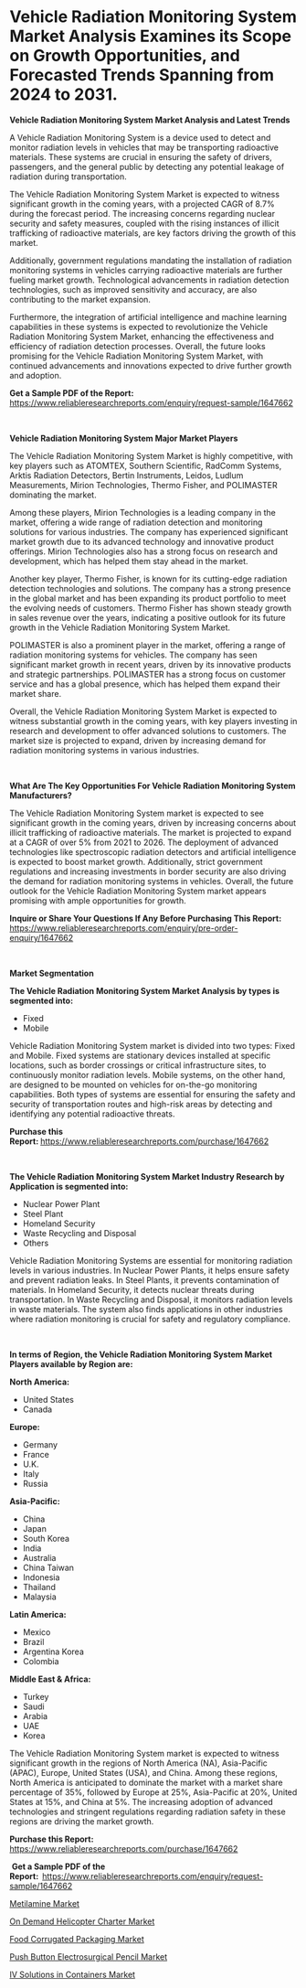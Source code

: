 <p><h1>Vehicle Radiation Monitoring System Market Analysis Examines its Scope on Growth Opportunities, and Forecasted Trends Spanning from 2024 to 2031.</h1></p><p><strong>Vehicle Radiation Monitoring System Market Analysis and Latest Trends</strong></p>
<p><p>A Vehicle Radiation Monitoring System is a device used to detect and monitor radiation levels in vehicles that may be transporting radioactive materials. These systems are crucial in ensuring the safety of drivers, passengers, and the general public by detecting any potential leakage of radiation during transportation.</p><p>The Vehicle Radiation Monitoring System Market is expected to witness significant growth in the coming years, with a projected CAGR of 8.7% during the forecast period. The increasing concerns regarding nuclear security and safety measures, coupled with the rising instances of illicit trafficking of radioactive materials, are key factors driving the growth of this market.</p><p>Additionally, government regulations mandating the installation of radiation monitoring systems in vehicles carrying radioactive materials are further fueling market growth. Technological advancements in radiation detection technologies, such as improved sensitivity and accuracy, are also contributing to the market expansion.</p><p>Furthermore, the integration of artificial intelligence and machine learning capabilities in these systems is expected to revolutionize the Vehicle Radiation Monitoring System Market, enhancing the effectiveness and efficiency of radiation detection processes. Overall, the future looks promising for the Vehicle Radiation Monitoring System Market, with continued advancements and innovations expected to drive further growth and adoption.</p></p>
<p><strong>Get a Sample PDF of the Report:&nbsp;</strong> <a href="https://www.reliableresearchreports.com/enquiry/request-sample/1647662">https://www.reliableresearchreports.com/enquiry/request-sample/1647662</a></p>
<p>&nbsp;</p>
<p><strong>Vehicle Radiation Monitoring System Major Market Players</strong></p>
<p><p>The Vehicle Radiation Monitoring System Market is highly competitive, with key players such as ATOMTEX, Southern Scientific, RadComm Systems, Arktis Radiation Detectors, Bertin Instruments, Leidos, Ludlum Measurements, Mirion Technologies, Thermo Fisher, and POLIMASTER dominating the market.</p><p>Among these players, Mirion Technologies is a leading company in the market, offering a wide range of radiation detection and monitoring solutions for various industries. The company has experienced significant market growth due to its advanced technology and innovative product offerings. Mirion Technologies also has a strong focus on research and development, which has helped them stay ahead in the market.</p><p>Another key player, Thermo Fisher, is known for its cutting-edge radiation detection technologies and solutions. The company has a strong presence in the global market and has been expanding its product portfolio to meet the evolving needs of customers. Thermo Fisher has shown steady growth in sales revenue over the years, indicating a positive outlook for its future growth in the Vehicle Radiation Monitoring System Market.</p><p>POLIMASTER is also a prominent player in the market, offering a range of radiation monitoring systems for vehicles. The company has seen significant market growth in recent years, driven by its innovative products and strategic partnerships. POLIMASTER has a strong focus on customer service and has a global presence, which has helped them expand their market share.</p><p>Overall, the Vehicle Radiation Monitoring System Market is expected to witness substantial growth in the coming years, with key players investing in research and development to offer advanced solutions to customers. The market size is projected to expand, driven by increasing demand for radiation monitoring systems in various industries.</p></p>
<p>&nbsp;</p>
<p><strong>What Are The Key Opportunities For Vehicle Radiation Monitoring System Manufacturers?</strong></p>
<p><p>The Vehicle Radiation Monitoring System market is expected to see significant growth in the coming years, driven by increasing concerns about illicit trafficking of radioactive materials. The market is projected to expand at a CAGR of over 5% from 2021 to 2026. The deployment of advanced technologies like spectroscopic radiation detectors and artificial intelligence is expected to boost market growth. Additionally, strict government regulations and increasing investments in border security are also driving the demand for radiation monitoring systems in vehicles. Overall, the future outlook for the Vehicle Radiation Monitoring System market appears promising with ample opportunities for growth.</p></p>
<p><strong>Inquire or Share Your Questions If Any Before Purchasing This Report:</strong> <a href="https://www.reliableresearchreports.com/enquiry/pre-order-enquiry/1647662">https://www.reliableresearchreports.com/enquiry/pre-order-enquiry/1647662</a></p>
<p>&nbsp;</p>
<p><strong>Market Segmentation</strong></p>
<p><strong>The Vehicle Radiation Monitoring System Market Analysis by types is segmented into:</strong></p>
<p><ul><li>Fixed</li><li>Mobile</li></ul></p>
<p><p>Vehicle Radiation Monitoring System market is divided into two types: Fixed and Mobile. Fixed systems are stationary devices installed at specific locations, such as border crossings or critical infrastructure sites, to continuously monitor radiation levels. Mobile systems, on the other hand, are designed to be mounted on vehicles for on-the-go monitoring capabilities. Both types of systems are essential for ensuring the safety and security of transportation routes and high-risk areas by detecting and identifying any potential radioactive threats.</p></p>
<p><strong>Purchase this Report:&nbsp;</strong><a href="https://www.reliableresearchreports.com/purchase/1647662">https://www.reliableresearchreports.com/purchase/1647662</a></p>
<p>&nbsp;</p>
<p><strong>The Vehicle Radiation Monitoring System Market Industry Research by Application is segmented into:</strong></p>
<p><ul><li>Nuclear Power Plant</li><li>Steel Plant</li><li>Homeland Security</li><li>Waste Recycling and Disposal</li><li>Others</li></ul></p>
<p><p>Vehicle Radiation Monitoring Systems are essential for monitoring radiation levels in various industries. In Nuclear Power Plants, it helps ensure safety and prevent radiation leaks. In Steel Plants, it prevents contamination of materials. In Homeland Security, it detects nuclear threats during transportation. In Waste Recycling and Disposal, it monitors radiation levels in waste materials. The system also finds applications in other industries where radiation monitoring is crucial for safety and regulatory compliance.</p></p>
<p>&nbsp;</p>
<p><strong>In terms of Region, the Vehicle Radiation Monitoring System Market Players available by Region are:</strong></p>
<p>
    <p> <strong> North America: </strong>
        <ul>
            <li>United States</li>
            <li>Canada</li>
        </ul>
        </p> 
    <p> <strong> Europe: </strong>
        <ul>
            <li>Germany</li>
            <li>France</li>
            <li>U.K.</li>
            <li>Italy</li>
            <li>Russia</li>
        </ul>
        </p> 
    <p> <strong> Asia-Pacific: </strong>
        <ul>
            <li>China</li>
            <li>Japan</li>
            <li>South Korea</li>
            <li>India</li>
            <li>Australia</li>
            <li>China Taiwan</li>
            <li>Indonesia</li>
            <li>Thailand</li>
            <li>Malaysia</li>
        </ul>
        </p> 
    <p> <strong> Latin America: </strong>
        <ul>
            <li>Mexico</li>
            <li>Brazil</li>
            <li>Argentina Korea</li>
            <li>Colombia</li>
        </ul>
        </p> 
    <p> <strong> Middle East & Africa: </strong>
        <ul>
            <li>Turkey</li>
            <li>Saudi</li>
            <li>Arabia</li>
            <li>UAE</li>
            <li>Korea</li>
        </ul>
    </p>
    </p>
<p><p>The Vehicle Radiation Monitoring System market is expected to witness significant growth in the regions of North America (NA), Asia-Pacific (APAC), Europe, United States (USA), and China. Among these regions, North America is anticipated to dominate the market with a market share percentage of 35%, followed by Europe at 25%, Asia-Pacific at 20%, United States at 15%, and China at 5%. The increasing adoption of advanced technologies and stringent regulations regarding radiation safety in these regions are driving the market growth.</p></p>
<p><strong>Purchase this Report: </strong><a href="https://www.reliableresearchreports.com/purchase/1647662">https://www.reliableresearchreports.com/purchase/1647662</a></p>
<p>&nbsp;<strong>Get a Sample PDF of the Report:&nbsp;&nbsp;</strong><a href="https://www.reliableresearchreports.com/enquiry/request-sample/1647662">https://www.reliableresearchreports.com/enquiry/request-sample/1647662</a></p>
<p><strong></strong></p>
<p><p><a href="https://view.publitas.com/reportprime-1/insights-into-metilamine-market-size-analysing-market-share-trends-and-growth-from-2024-to-2031/">Metilamine Market</a></p><p><a href="https://issuu.com/reportprime-2/docs/on-demand-helicopter-charter-market-size-2030.pptx">On Demand Helicopter Charter Market</a></p><p><a href="https://github.com/guneycigdem35/Market-Research-Report-List-2/blob/main/food-corrugated-packaging-market.md">Food Corrugated Packaging Market</a></p><p><a href="https://issuu.com/reportprime-2/docs/push-button-electrosurgical-pencil-market-size-203">Push Button Electrosurgical Pencil Market</a></p><p><a href="https://meowing-lemming-dd3.notion.site/IV-Solutions-in-Containers-Market-Size-and-Examines-its-Market-Scope-with-a-Primary-Focus-on-Growt-fe0f9935a5b448e59e866fdfeb5d05b4">IV Solutions in Containers Market</a></p></p>